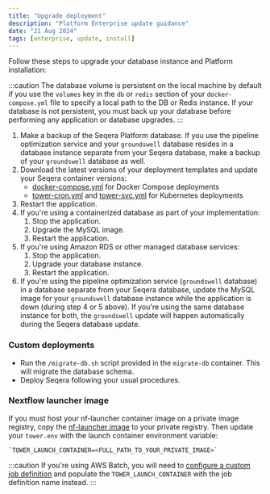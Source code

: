 ```yaml
---
title: "Upgrade deployment"
description: "Platform Enterprise update guidance"
date: "21 Aug 2024"
tags: [enterprise, update, install]
---
```


Follow these steps to upgrade your database instance and Platform installation:

:::caution
The database volume is persistent on the local machine by default if you use the `volumes` key in the `db` or `redis` section of your `docker-compose.yml` file to specify a local path to the DB or Redis instance. If your database is not persistent, you must back up your database before performing any application or database upgrades.
:::

1. Make a backup of the Seqera Platform database. If you use the pipeline optimization service and your `groundswell` database resides in a database instance separate from your Seqera database, make a backup of your `groundswell` database as well.
1. Download the latest versions of your deployment templates and update your Seqera container versions:
    - [docker-compose.yml](./_templates/docker/docker-compose.yml) for Docker Compose deployments
    - [tower-cron.yml](./_templates/k8s/tower-cron.yml) and [tower-svc.yml](./_templates/k8s/tower-svc.yml) for Kubernetes deployments
1. Restart the application.
1. If you're using a containerized database as part of your implementation:
    1. Stop the application.
    1. Upgrade the MySQL image.
    1. Restart the application.
1. If you're using Amazon RDS or other managed database services:
    1. Stop the application.
    1. Upgrade your database instance.
    1. Restart the application.
1. If you're using the pipeline optimization service (`groundswell` database) in a database separate from your Seqera database, update the MySQL image for your `groundswell` database instance while the application is down (during step 4 or 5 above). If you're using the same database instance for both, the `groundswell` update will happen automatically during the Seqera database update.

### Custom deployments

- Run the `/migrate-db.sh` script provided in the `migrate-db` container. This will migrate the database schema.
- Deploy Seqera following your usual procedures.

### Nextflow launcher image

If you must host your nf-launcher container image on a private image registry, copy the [nf-launcher image](https://quay.io/seqeralabs/nf-launcher:j17-24.04.4) to your private registry. Then update your `tower.env` with the launch container environment variable:

    `TOWER_LAUNCH_CONTAINER=<FULL_PATH_TO_YOUR_PRIVATE_IMAGE>`

:::caution
If you're using AWS Batch, you will need to [configure a custom job definition](./advanced-topics/custom-launch-container) and populate the `TOWER_LAUNCH_CONTAINER` with the job definition name instead.
:::
